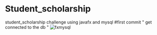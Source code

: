 # Student_scholarship
student_scholarship challenge using javafx and mysql 
#first commit " get connected to the db "
![fxmysql](https://user-images.githubusercontent.com/22420836/52169924-6062f900-2740-11e9-8ee3-a1070e7d0fc8.png)
